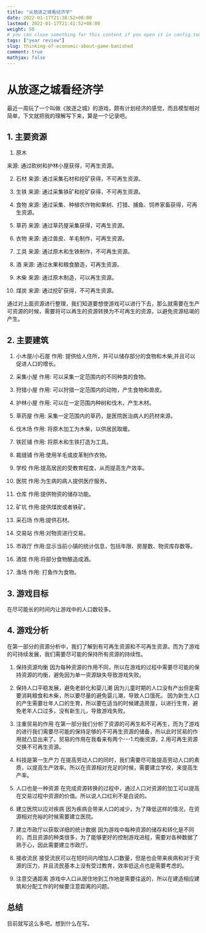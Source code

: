 ```yaml
---
title: "从放逐之城看经济学"
date: 2022-01-17T21:38:52+08:00
lastmod: 2022-01-17T21:41:52+08:00
weight: 50
# you can close something for this content if you open it in config.toml.
tags: ["year review"]
slug: thinking-of-economic-about-game-banished
comment: true
mathjax: false
---
```


# 从放逐之城看经济学

最近一周玩了一个叫做《放逐之城》的游戏，颇有计划经济的感觉，而且模型相对简单，下文就把我的理解写下来，算是一个记录吧。

## 1. 主要资源

1. 原木

来源: 通过砍树和护林小屋获得，可再生资源。


2. 石材
来源: 通过采集石材和挖矿获得，不可再生资源。

3. 生铁
来源: 通过采集铁矿和挖矿获得，不可再生资源。

4. 食物
来源: 通过采集、种植农作物和果树、打猎、捕鱼、饲养家畜获得，可再生资源。

5. 草药
来源: 通过草药屋采集获得，可再生资源。

6. 衣物
来源: 通过兽皮、羊毛制作，可再生资源。

7. 工具
来源: 通过原木和生铁制作，不可再生资源。

8. 酒
来源: 通过水果和粮食酿造，可再生资源。

9. 木柴
来源: 通过原木制造，可以再生资源。

10. 煤炭
来源: 通过挖矿获得，不可再生资源。

通过对上面资源进行整理，我们知道要想使游戏可以进行下去，那么就需要在生产可资源的时候，需要将可以再生的资源转换为不可再生的资源，以避免资源枯竭的产生。

## 2. 主要建筑

1. 小木屋/小石屋
作用: 提供给人住所，并可以储存部分的食物和木柴,并且可以促进人口的增长。

2. 采集小屋
作用: 可以采集一定范围内的不同种类的食物。

3. 狩猎小屋
作用: 可以狩猎一定范围内的动物，产生食物和兽皮。

4. 护林小屋
作用: 可以在一定范围内种树和伐木，产生木材。

5. 草药屋
作用: 采集一定范围内的草药，是医院医治病人的药材来源。

6. 伐木场
作用: 将原木加工为木柴，以供居民取暖。

7. 铁匠铺
作用: 将原木和生铁打造为工具。

8. 裁缝铺
作用:使用羊毛或皮革制作衣物。

9. 学校
作用:提高居民的受教育程度，从而提高生产效率。

10. 医院
作用:为生病的病人提供医疗服务。

11. 仓库
作用:提供物资的储存功能。

12. 矿坑
作用:提供煤炭或者铁矿。


13. 采石场
作用:提供石材。

14. 交易站
作用:对物资进行交易。

15. 市政厅
作用:显示当前小镇的统计信息，包括年限、房屋数、物资库存数等。

16. 酒馆
作用:将部分食物酿造成酒。

17. 渔场
作用: 打鱼作为食物。

## 3. 游戏目标

在尽可能长的时间内让游戏中的人口数较多。

## 4. 游戏分析

在第一部分的资源分析中，我们了解到有可再生资源和不可再生资源，而为了游戏的可持续发展，我们需要尽可能的保持所有资源的持续性。
1. 保持资源均衡
因为每种资源的作用不同，所以在游戏的过程中需要尽可能的保持资源的均衡，避免因为单一资源缺失导致游戏失败。

2. 保持人口平稳发展，避免老龄化和婴儿潮
因为儿童时期的人口没有产出但是需要消耗粮食和木柴，所以要尽量的避免婴儿潮，导致人口饿死。
因为新生人口的产生需要壮年人口的生育，所以要在适当的时候建造房屋，以进行生育，避免老年人口过多，没有新生儿，导致游戏失败。

3. 注重贸易的作用
在第一部分我们分析了资源的可再生和不可再生，而为了游戏的进行我们需要尽可能的保持足够的不可再生资源的储备，所以此时贸易的作用就凸显出来了。贸易的作用在我看来有两个---1.均衡资源，2.用可再生资源交换不可再生资源。

4. 科技是第一生产力
在提高劳动人口的同时，我们需要尽可能提高劳动人口的素质，以提高生产效率。所以在资源相对充足的时候，需要建立学校，来提高生产率。

5. 人口也是一种资源
在完成资源转换的过程中，通过人口对资源的加工可以提高在交易过程中资源的价值。所以说人口红利不是白说的。

6. 建立医院以应对疾病
因为疾病会带来人口的减少，为了降低这样的情况，在资源相对充裕的时候需要建立医院。

7. 建立市政厅以获取详细的统计数据
因为游戏中每种资源的储存和转化是不同的，而且资源的种类很多，为了能够更好的控制游戏进程，需要对各种数据了熟于心，因此需要建立市政厅。

8. 接收流民
接受流民可以在短时间内增加人口数量，但是也会带来疾病和对于资源的压力，并且流民基本上没有受过教育，效率低这点也是需要考虑的。

9. 注意交通距离
游戏中人口从居住地到工作地是需要往返的，所以在建造相应建筑和分配工作的时候要注意距离的问题。

## 总结

目前就写这么多吧，想到什么在写。

